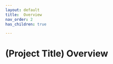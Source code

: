 ```yaml
---
layout: default
title:  Overview
nav_order: 2
has_children: true

---
```


# (Project Title) Overview
